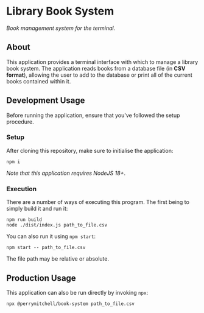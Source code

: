 # Library Book System

_Book management system for the terminal._

## About

This application provides a terminal interface with which to manage a library book system. The application reads books from a database file (in **CSV format**), allowing the user to add to the database or print all of the current books contained within it.

## Development Usage

Before running the application, ensure that you've followed the setup procedure.

### Setup

After cloning this repository, make sure to initialise the application:

```shell
npm i
```

_Note that this application requires NodeJS 18+_.

### Execution

There are a number of ways of executing this program. The first being to simply build it and run it:

```shell
npm run build
node ./dist/index.js path_to_file.csv
```

You can also run it using `npm start`:

```shell
npm start -- path_to_file.csv
```

The file path may be relative or absolute.

## Production Usage

This application can also be run directly by invoking `npx`:

```shell
npx @perrymitchell/book-system path_to_file.csv
```
